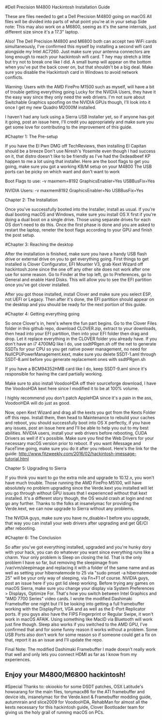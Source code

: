 #Dell Precision M4800 Hackintosh Installation Guide


These are files needed to get a Dell Precision M4800 going on macOS
All files will be divided into parts of what point you're at in your setup
Side note: This may also work on a M6800, 
seeing as it's the same internals, just different size since it's a 17.3" laptop.

Also! The Dell Precision M4800 and M6800 both can accept two WiFi cards simultaneously, 
I've confirmed this myself by installing a second wifi card alongside my Intel AC7260. 
Just make sure your antenna connectors are long enough to reach your hackintosh wifi card. T
hey may stretch a little but try not to break one like I did. 
A small bump will appear on the bottom when you've put the back cover on, but that shouldn't be a big deal. 
Make sure you disable the Hackintosh card in Windows to avoid network conflicts.

Warning: Users with the AMD FirePro M1500 such as myself, 
will have a bit of trouble getting everything going
Lucky for the NVIDIA Users, 
they have it the easy way since they only need the web drivers.
I'm not sure about Switchable Graphics spoofing on the NVIDIA GPUs though, 
I'll look into it once I get my new Quadro M2000M installed.

I haven't had any luck using a Sierra USB Installer yet, 
so if anyone has got it going, post an issue here, 
I'll credit you appropriately and make sure you get some love for contributing to the improvement of this guide.


#Chapter 1: The Pre-setup

If you have the El Pwn DMG off TechReviews, 
then installing El Capitan should be a breeze
Don't use Niresh's Yosemite even though I had success on it, 
that distro doesn't like to be friendly
as I've had the 0xdeadbeef KP happen to me a lot using that installer.
Here are the boot flags to get you going, 
make sure you got a working KB/M setup on your M4800
The USB ports can be picky on which want and don't want to work


Boot Flags to use: -v maxmem=8192 GraphicsEnabler=Yes USBBusFix=Yes

NVIDIA Users: -v maxmem8192 GraphicsEnabler=No USBBusFix=Yes


Chapter 2: The Installation

Once you've successfully booted into the Installer, install as usual. 
If you're dual booting macOS and Windows,
make sure you install OS X first if you're doing a dual boot on a single drive. 
Those using separate drives for each OS don't need to do this. 
Once the first phase is done and you are asked to restart the laptop, 
reneter the boot flags according to your GPU and finish the post setup.


#Chapter 3: Reaching the desktop

After the installation is finished, 
make sure you have a handy USB flash drive or external drive on you to get everything going. 
First things to get installed is Clover Configurator, EFI Mounter V3, 
grab Kext Wizard off hackintosh.zone since the one off any other site does not work after one use for some reason. 
Go to Finder at the top left, go to Preferences, go to General and enable Hard Disks. 
This will allow you to see the EFI partition once you've got clover installed.

After you got those installed, 
install Clover and make sure you select ESP, not UEFI or Legacy. 
Then after it's done, the EFI partition should appear on the desktop and you should be ready for the next portion of this guide.


#Chapter 4: Getting everything going

So once Clover's in, here's where the fun part begins. 
Go to the Clover Files folder in this github repo, download CLOVER.zip, extract to your downloads, then head into your EFI partition, then into your EFI folder then drag and drop. Let it replace everything in the CLOVER folder you already have. 
If you don't have an i7 4700MQ like I do, use ssdtPRgen.sh off the net to generate SSDTs for your CPU so you get native power management, no need for NullCPUPowerManagement.kext, make sure you delete SSDT-1.aml through SSDT-8.aml before you generate replacement ones with ssdtPRgen.sh

If you have a BCM94352HMB card like I do, keep SSDT-9.aml since it's responsible for having the card partially working.

Make sure to also install VoodooHDA off their sourceforge download, I have the VoodooHDA kext here since I modified it to be at 100% volume. 

I highly recommend you don't patch AppleHDA since it's a pain in the ass, VoodooHDA will do just as good.

Now, open Kext Wizard and drag all the kexts you got from the Kexts Folder off this repo. 
Install them, then head to Maintenance to rebuild your caches and reboot, 
you should successfully boot into OS X perfectly, 
if you have any issues, post an issue here and I'll be able to help you out to my best abilities. 
NVIDIA users, install your web drivers before rebooting, CUDA Drivers as well if it's possible. 
Make sure you find the Web Drivers for your necessary macOS version prior to reboot. 
If you want iMessage and FaceTime going, make sure you do it after you reboot. 
Here's the link for the guide: http://www.fitzweekly.com/2016/02/hackintosh-imessage-tutorial.html

Chapter 5: Upgrading to Sierra

If you think you want to go the extra mile and upgrade to 10.12.x, you won't have much trouble. 
Those running the AMD FirePro M5100, will have absolutely no problem upgrading since the Verde.kext you installed will let you go through without GPU issues that I experienced without that kext installed. 
It's a different story though, the OS would crash at login and not go any further. 
Thanks to the folks at insanelymac for providing the Verde.kext, we can now upgrade to Sierra without any problems.

The NVIDIA guys, make sure you have nv_disable=1 before you upgrade, 
that way you can install your web drivers after upgrading and get QE/CI after rebooting.


#Chapter 6: The Conclusion

So after you've got everything installed, upgraded and you're hunky dory with your hack, 
you can do whatever you want since everything runs like a charm. 
Your only problem is Sleep on closing the lid. 
That is the only problem I have so far, 
but removing the sleepimage from /var/vm/sleepimage and replacing it with a folder of the same name and as well as setting your hibernatemode to 25 via "sudo pmset -a hibernatemode 25" will be your only way of sleeping, 
via Fn+F1 of course. NVIDIA guys, post an issue here if you got lid sleep working. 
Before trying any games on macOS Sierra, make sure you change your display via System Preferences > Displays, Optimize For. That's how you switch between Intel Graphics and "AMD 7700 Series" video cards. 
I wrote the modified Dashimaki Framebuffer one night but I'll be looking into getting a full framebuffer working with the DisplayPort, VGA and as well as the E-Port Replicator ports. 
If you guys also have the FIPS Fingerprint or Regular Swipe, 
it won't work in macOS AFAIK. 
Using something like MacID via Bluetooth will work just fine though. 
Sleep also works if you switched to the AMD GPU, 
I've confirmed that and for some funny reason it works without a problem. 
Some USB Ports also don't work for some reason so if someone could get a fix on that, 
report it as an issue and I'll update the repo.

Final Note: The modified Dashimaki Framebuffer I made doesn't really work that well and only lets you connect HDMI as far as I know from my experiences.

Enjoy your M4800/M6800 hackintosh!
------------------------------------
#Special Thanks to: 
okiookio for some DSDT patches, OSX Latitude's howoarang for the main files, tonymacx86 for the ATI framebuffer and device ids, insanelymac for the Verde.kext & Framebuffer modding guide, autumnrain and slice2009 for VoodooHDA, RehabMan for almost all the kexts necessary for this hackintosh guide, Clover Bootloader team for giving us the holy grail of running macOS on PCs.

